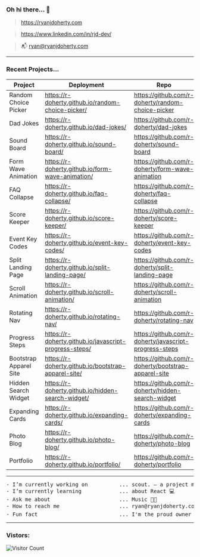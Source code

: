 ### Oh hi there... 👋

> https://ryanjdoherty.com

> https://www.linkedin.com/in/rjd-dev/

> 📬 ryan@ryanjdoherty.com

<hr>

### Recent Projects...

Project | Deployment | Repo
--- | --- | ---
Random Choice Picker | https://r-doherty.github.io/random-choice-picker/ | https://github.com/r-doherty/random-choice-picker
Dad Jokes | https://r-doherty.github.io/dad-jokes/ | https://github.com/r-doherty/dad-jokes
Sound Board | https://r-doherty.github.io/sound-board/ | https://github.com/r-doherty/sound-board
Form Wave Animation | https://r-doherty.github.io/form-wave-animation/ | https://github.com/r-doherty/form-wave-animation
FAQ Collapse | https://r-doherty.github.io/faq-collapse/ | https://github.com/r-doherty/faq-collapse
Score Keeper | https://r-doherty.github.io/score-keeper/ | https://github.com/r-doherty/score-keeper
Event Key Codes | https://r-doherty.github.io/event-key-codes/ | https://github.com/r-doherty/event-key-codes
Split Landing Page | https://r-doherty.github.io/split-landing-page/ | https://github.com/r-doherty/split-landing-page
Scroll Animation | https://r-doherty.github.io/scroll-animation/ | https://github.com/r-doherty/scroll-animation
Rotating Nav | https://r-doherty.github.io/rotating-nav/ | https://github.com/r-doherty/rotating-nav
Progress Steps | https://r-doherty.github.io/javascript-progress-steps/ | https://github.com/r-doherty/javascript-progress-steps
Bootstrap Apparel Site | https://r-doherty.github.io/bootstrap-apparel-site/ | https://github.com/r-doherty/bootstrap-apparel-site
Hidden Search Widget | https://r-doherty.github.io/hidden-search-widget/ | https://github.com/r-doherty/hidden-search-widget
Expanding Cards | https://r-doherty.github.io/expanding-cards/ | https://github.com/r-doherty/expanding-cards
Photo Blog | https://r-doherty.github.io/photo-blog/ | https://github.com/r-doherty/photo-blog
Portfolio | https://r-doherty.github.io/portfolio/ | https://github.com/r-doherty/portfolio

<hr>

<pre>
- I’m currently working on          ... scout. — a project management platform for the Live Entertainment Industry 👨‍💻
- I’m currently learning            ... about React 💻
- Ask me about                      ... Music 👨‍🎤
- How to reach me                   ... ryan@ryanjdoherty.com 📬
- Fun fact                          ... I'm the proud owner of a Superbowl Ring (LIV - go Chiefs!) 🏈
</pre>

<hr>

### Vistors:

![Visitor Count](https://profile-counter.glitch.me/r-doherty/count.svg)


<!--
**r-doherty/r-doherty** is a ✨ _special_ ✨ repository because its `README.md` (this file) appears on your GitHub profile.
-->
